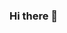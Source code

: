 ### Hi there 👋

<!--
**CodeBstack/CodeBstack** is a ✨ _special_ ✨ repository because its `README.md` (this file) appears on your GitHub profile.

Here are some ideas to get you started:

- 🔭  I'm currently working with my hands to make magic happen on the web and providing lasting solutions.
- 🌱 I’m currently learning everything I need to that can make a better engineer and person.
- 👯 I’m looking to collaborate on open source projects.
- 🤔 I’m looking for help with ...
- 💬 Ask me about anything around ReactJs, NextJs, JavaScript.
- 📫 You can reach me at [ssamuelolumide@gmail.com](ssamuelolumide@gmail.com)
- 😄 Pronouns: He/Him
- ⚡ Fun fact: I love music and I play the piano.
-->
